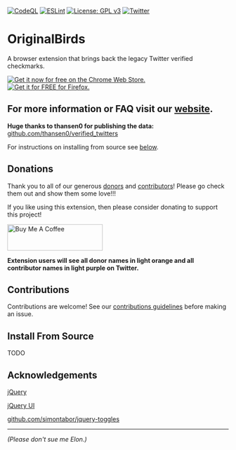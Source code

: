 [![CodeQL](https://github.com/chromestone/OriginalBirds/actions/workflows/github-code-scanning/codeql/badge.svg)](https://github.com/chromestone/OriginalBirds/actions/workflows/github-code-scanning/codeql)
[![ESLint](https://github.com/chromestone/OriginalBirds/actions/workflows/eslint.yml/badge.svg)](https://github.com/chromestone/OriginalBirds/actions/workflows/eslint.yml)
[![License: GPL v3](https://img.shields.io/badge/License-GPL%20v3-blue.svg)](https://www.gnu.org/licenses/gpl-3.0)
[![Twitter](https://img.shields.io/twitter/follow/RealOpenBirds?style=social)](https://twitter.com/RealOpenBirds)

# OriginalBirds

A browser extension that brings back the legacy Twitter verified checkmarks.

[![Get it now for free on the Chrome Web Store.](https://chromestone.github.io/OriginalBirds/images/chrome_white_bg.png)](https://chrome.google.com/webstore/detail/original-birds/chhgbpmapfgibdoimakecicdlhhmkpjn)
[![Get it for FREE for Firefox.](https://chromestone.github.io/OriginalBirds/images/firefox.webp)](https://addons.mozilla.org/en-US/firefox/addon/original-birds/)

## For more information or FAQ visit our [website](https://chromestone.github.io/OriginalBirds/).

**Huge thanks to thansen0 for publishing the data:** [github.com/thansen0/verified_twitters](https://github.com/thansen0/verified_twitters)

For instructions on installing from source see [below](#install-from-source).

## Donations
Thank you to all of our generous [donors](https://chromestone.github.io/OriginalBirds/donors.html) and [contributors](https://chromestone.github.io/OriginalBirds/contributors.html)! Please go check them out and show them some love!!!

If you like using this extension, then please consider donating to support this project!<br />

<a target="_blank" rel="noopener noreferrer" href="https://www.buymeacoffee.com/openbirds"><img src="https://cdn.buymeacoffee.com/buttons/v2/default-yellow.png" alt="Buy Me A Coffee" style="height: 60px !important;width: 217px !important;" ></a>

**Extension users will see all donor names in light orange and all contributor names in light purple on Twitter.**

## Contributions

Contributions are welcome! See our [contributions guidelines](CONTRIBUTING.md) before making an issue.

## Install From Source

TODO

## Acknowledgements

[jQuery](https://github.com/jquery/jquery)

[jQuery UI](https://github.com/jquery/jquery-ui)

[github.com/simontabor/jquery-toggles](https://github.com/simontabor/jquery-toggles)

---

_(Please don't sue me Elon.)_
